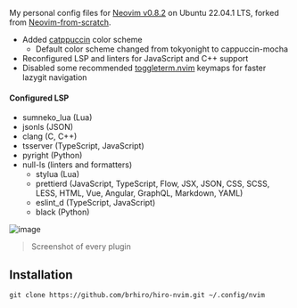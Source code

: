 My personal config files for [Neovim v0.8.2](https://github.com/neovim/neovim/releases) on Ubuntu 22.04.1 LTS, forked from [Neovim-from-scratch](https://github.com/LunarVim/Neovim-from-scratch).

- Added [catppuccin](https://github.com/catppuccin/nvim) color scheme
  - Default color scheme changed from tokyonight to cappuccin-mocha
- Reconfigured LSP and linters for JavaScript and C++ support
- Disabled some recommended [toggleterm.nvim](https://github.com/akinsho/toggleterm.nvim) keymaps for faster lazygit navigation

#### Configured LSP
- sumneko_lua (Lua)
- jsonls (JSON)
- clang (C, C++)
- tsserver (TypeScript, JavaScript)
- pyright (Python)
- null-ls (linters and formatters)
  - stylua (Lua)
  - prettierd (JavaScript, TypeScript, Flow, JSX, JSON, CSS, SCSS, LESS, HTML, Vue, Angular, GraphQL, Markdown, YAML)
  - eslint_d (TypeScript, JavaScript)
  - black (Python)
  
![image](https://user-images.githubusercontent.com/49073956/215460030-a5bb1cee-c54b-450e-b80c-ae8a3dff514a.png)
> Screenshot of every plugin

## Installation
```
git clone https://github.com/brhiro/hiro-nvim.git ~/.config/nvim
```
